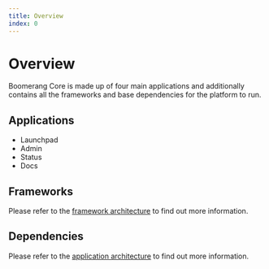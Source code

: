 ```yaml
---
title: Overview
index: 0
---
```


# Overview

Boomerang Core is made up of four main applications and additionally contains all the frameworks and base dependencies for the platform to run.

## Applications

- Launchpad
- Admin
- Status
- Docs

## Frameworks

Please refer to the [framework architecture](/boomerang/5.2.0/architecture/architecture/architecture) to find out more information.

## Dependencies

Please refer to the [application architecture](/boomerang/5.2.0/architecture/architecture/application-architecture) to find out more information.
